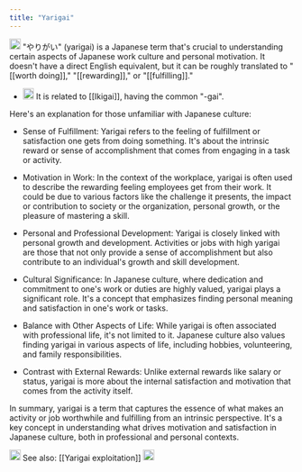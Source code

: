```yaml
---
title: "Yarigai"
---
```


<img src='https://scrapbox.io/api/pages/nishio/gpt/icon' alt='gpt.icon' height="19.5"/> "やりがい" (yarigai) is a Japanese term that's crucial to understanding certain aspects of Japanese work culture and personal motivation. It doesn't have a direct English equivalent, but it can be roughly translated to "[[worth doing]]," "[[rewarding]]," or "[[fulfilling]]."
- <img src='https://scrapbox.io/api/pages/nishio/nishio/icon' alt='nishio.icon' height="19.5"/> It is related to [[Ikigai]], having the common "-gai".

Here's an explanation for those unfamiliar with Japanese culture:

- Sense of Fulfillment: Yarigai refers to the feeling of fulfillment or satisfaction one gets from doing something. It's about the intrinsic reward or sense of accomplishment that comes from engaging in a task or activity.

- Motivation in Work: In the context of the workplace, yarigai is often used to describe the rewarding feeling employees get from their work. It could be due to various factors like the challenge it presents, the impact or contribution to society or the organization, personal growth, or the pleasure of mastering a skill.

- Personal and Professional Development: Yarigai is closely linked with personal growth and development. Activities or jobs with high yarigai are those that not only provide a sense of accomplishment but also contribute to an individual's growth and skill development.

- Cultural Significance: In Japanese culture, where dedication and commitment to one's work or duties are highly valued, yarigai plays a significant role. It's a concept that emphasizes finding personal meaning and satisfaction in one's work or tasks.

- Balance with Other Aspects of Life: While yarigai is often associated with professional life, it's not limited to it. Japanese culture also values finding yarigai in various aspects of life, including hobbies, volunteering, and family responsibilities.

- Contrast with External Rewards: Unlike external rewards like salary or status, yarigai is more about the internal satisfaction and motivation that comes from the activity itself.

In summary, yarigai is a term that captures the essence of what makes an activity or job worthwhile and fulfilling from an intrinsic perspective. It's a key concept in understanding what drives motivation and satisfaction in Japanese culture, both in professional and personal contexts.

<img src='https://scrapbox.io/api/pages/nishio/nishio/icon' alt='nishio.icon' height="19.5"/> See also: [[Yarigai exploitation]]
<img src='https://scrapbox.io/api/pages/nishio/en/icon' alt='en.icon' height="19.5"/>
